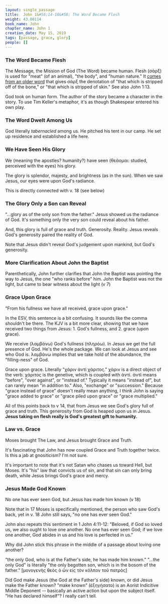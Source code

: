 ```yaml
---
layout: single_passage
title:  John 1&#58;14-18&#58; The Word Became Flesh
weight: 43.00114
book_name: John
chapter_name: John 1
creation_date: May 15, 2019
tags: [passage, grace, glory]
people: []
---
```


### The Word Became Flesh

The Message, the Mission of God (The Word) became human.  Flesh (σάρξ) is used for "meat" (of an animal), "the body", and "human nature."  It [comes from an older word](https://www.blueletterbible.org/lang/lexicon/lexicon.cfm?t=kjv&strongs=g4561) that gives σάρξ the denotation of "that which is stripped off of the bone," or "that which is stripped of skin."  See also John 1:13.

God took on human form.  The author of the story became a character in the story.  To use Tim Keller's metaphor, it's as though Shakespear entered his own play.

### The Word Dwelt Among Us

God literally _tabernacled_ among us.  He pitched his tent in our camp.  He set up residence and established a life here.

### We Have Seen His Glory

We (meaning the apostles? humanity?) have seen (θεάομαι: studied, perceived with the eyes) his glory.

The glory is splendor, majesty, and brightness (as in the sun).  When we saw Jesus, our eyes were upon God's radiance.

This is directly connected with v. 18 (see below)

### The Glory Only a Son can Reveal

"...glory as of the only son from the father." Jesus showed us the radiance of God.  It's something only the very son could reveal about his father.

And, this glory is full of grace and truth.  Generosity.  Reality.  Jesus reveals God's generosity paired the reality of God.

Note that Jesus didn't reveal God's judgement upon mankind, but God's generosity.

### More Clarification About John the Baptist

Parenthetically, John further clarifies that John the Baptist was pointing the way to Jesus, the one "who ranks before" him.  John the Baptist was not the light, but came to bear witness about the light (v 7)

### Grace Upon Grace

"From his fullness we have all received, grace upon grace."

In the ESV, this sentence is a bit confusing.  It sounds like the comma shouldn't be there.  The KJV is a bit more clear, showing that we have received two things from Jesus: 1. God's fullness, and 2. grace (upon grace).

We receive (λαμβάνω) God's fullness (πληρόω).  In Jesus we get the full presence of God.  He's the whole package.  We can look at Jesus and see who God is.  λαμβάνω implies that we take hold of the abundance, the "filling-ness" of God.

Grace upon grace.  Literally "χάριν ἀντὶ χάριτος."  χάριν is a direct object of the verb.  χάριτος is the genetive, which is coupled with ἀντὶ.  ἀντὶ means "before", "over against", or "instead of."   Typically it means "instead of", but can rarely mean "in addition to."  Also, "exchange" or "succession."  Because "grace instead of grace" doesn't really mean anything, I think John is saying "grace added to grace" or "grace piled upon grace" or "grace multiplied."

All of this points back to v 14, that from Jesus we see God's glory full of grace and truth.  This generosity from God is heaped upon us in Jesus.  **Jesus taking on flesh really is God's greatest gift to humanity.**

### Law vs. Grace

Moses brought The Law, and Jesus brought Grace and Truth.

It's fascinating that John has now coupled Grace and Truth together twice.  Is this a jab at gnositicism?  I'm not sure.

It's important to note that it's not Satan who chases us toward Hell, but Moses.  It's "his" law that convicts us of sin, and that sin can only bring death, while Jesus brings God's grace and mercy.

### Jesus Made God Known

No one has ever seen God, but Jesus has made him known (v 18)

Note that in 17 Moses is specifically mentioned, the person who saw God's back, yet in v. 18 John still says, "no one has ever seen God."

John also repeats this sentiment in 1 John 4:11-12: "Beloved, if God so loved us, we also ought to love one another.  No one has ever seen God; if we love one another, God abides in us and his love is perfected in us."

Why did John stick this phrase in the middle of a passage about loving one another?

"the only God, who is at the Father's side, he has made him known."  "...the only God" is literally "the only begotten son, which is in the bosom of the father." [μονογενὴς θεὸς ὁ ὢν εἰς τὸν κόλπον τοῦ πατρὸς]

Did God make Jesus (the God at the Father's side) known, or did Jesus make the Father known? "make known" (ἐξηγήσατο) is an Aorist  Indicitive Middle Deponent -- basically an active action but upon the subject itself.  "He has declared himself"?  I really can't tell.
